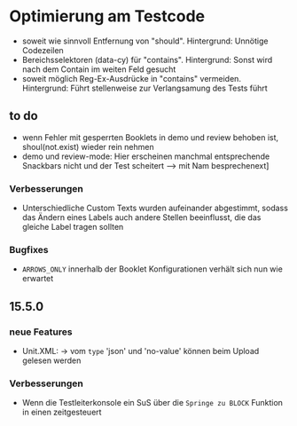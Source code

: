 # Optimierung am Testcode

* soweit wie sinnvoll Entfernung von "should". Hintergrund: Unnötige Codezeilen
* Bereichsselektoren (data-cy) für "contains". Hintergrund: Sonst wird nach dem Contain im weiten Feld gesucht
* soweit möglich Reg-Ex-Ausdrücke in "contains" vermeiden. Hintergrund: Führt stellenweise zur Verlangsamung des Tests führt

## to do

* wenn Fehler mit gesperrten Booklets in demo und review behoben ist, shoul(not.exist) wieder rein nehmen
* demo und review-mode: Hier erscheinen manchmal entsprechende Snackbars nicht und der Test scheitert --> mit Nam besprechenext]
### Verbesserungen
* Unterschiedliche Custom Texts wurden aufeinander abgestimmt, sodass das Ändern eines Labels auch andere Stellen beeinflusst, die das gleiche Label tragen sollten

### Bugfixes
* `ARROWS_ONLY` innerhalb der Booklet Konfigurationen verhält sich nun wie erwartet

## 15.5.0
### neue Features
* Unit.XML: <BaseVariables> -> <Variable> vom `type` 'json' und 'no-value' können beim Upload gelesen werden

### Verbesserungen
* Wenn die Testleiterkonsole ein SuS über die `Springe zu BLOCK` Funktion in einen zeitgesteuert